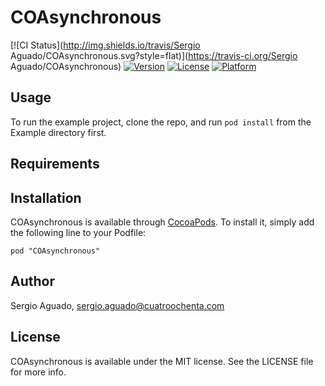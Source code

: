 # COAsynchronous

[![CI Status](http://img.shields.io/travis/Sergio Aguado/COAsynchronous.svg?style=flat)](https://travis-ci.org/Sergio Aguado/COAsynchronous)
[![Version](https://img.shields.io/cocoapods/v/COAsynchronous.svg?style=flat)](http://cocoadocs.org/docsets/COAsynchronous)
[![License](https://img.shields.io/cocoapods/l/COAsynchronous.svg?style=flat)](http://cocoadocs.org/docsets/COAsynchronous)
[![Platform](https://img.shields.io/cocoapods/p/COAsynchronous.svg?style=flat)](http://cocoadocs.org/docsets/COAsynchronous)

## Usage

To run the example project, clone the repo, and run `pod install` from the Example directory first.

## Requirements

## Installation

COAsynchronous is available through [CocoaPods](http://cocoapods.org). To install
it, simply add the following line to your Podfile:

    pod "COAsynchronous"

## Author

Sergio Aguado, sergio.aguado@cuatroochenta.com

## License

COAsynchronous is available under the MIT license. See the LICENSE file for more info.

